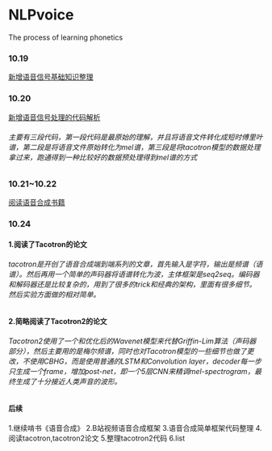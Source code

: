 # NLPvoice
The process of learning phonetics

### 10.19
[新增语音信号基础知识整理](https://github.com/jishengpeng/NLPvoice/blob/main/NlpVoice/signal%20processing/Readme.md)
### 10.20
[新增语音信号处理的代码解析](https://github.com/jishengpeng/NLPvoice/tree/main/NlpVoice/signal%20processing/code)
###### 主要有三段代码，第一段代码是最原始的理解，并且将语音文件转化成短时傅里叶谱，第二段是将语音文件原始转化为mel谱，第三段是将tacotron模型的数据处理拿过来，跑通得到一种比较好的数据预处理得到mel谱的方式

### 10.21~10.22
[阅读语音合成书籍](https://github.com/jishengpeng/NLPvoice/blob/main/text_to_speech.pdf)


### 10.24
#### 1.阅读了Tacotron的论文
###### tacotron是开创了语音合成端到端系列的文章，首先输入是字符，输出是频谱（语谱）。然后再用一个简单的声码器将语谱转化为波，主体框架是seq2seq。编码器和解码器还是比较复杂的，用到了很多的trick和经典的架构，里面有很多细节。然后实验方面做的相对简单。
#### 2.简略阅读了Tacotron2的论文
###### Tacotron2使用了一个和优化后的Wavenet模型来代替Griffin-Lim算法（声码器部分），然后主要用的是梅尔频谱，同时也对Tacotron模型的一些细节也做了更改，不使用CBHG，而是使用普通的LSTM和Convolution layer，decoder每一步只生成一个frame，增加post-net，即一个5层CNN来精调mel-spectrogram，最终生成了十分接近人类声音的波形。



#### 后续
1.继续啃书《语音合成》
2.B站视频语音合成框架
3.语音合成简单框架代码整理
4.阅读tacotron,tacotron2论文
5.整理tacotron2代码
6.list
